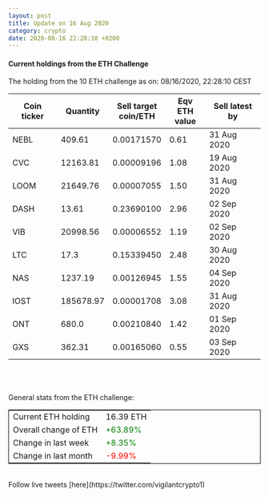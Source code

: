 ```yaml
---
layout: post
title: Update on 16 Aug 2020
category: crypto
date: 2020-08-16 22:28:10 +0200
---
```

<!-- Global site tag (gtag.js) - Google Analytics -->
<script async src="https://www.googletagmanager.com/gtag/js?id=UA-103831149-5"></script>
<script>
  window.dataLayer = window.dataLayer || [];
  function gtag(){dataLayer.push(arguments);}
  gtag('js', new Date());

  gtag('config', 'UA-103831149-5');
</script>


#### Current holdings from the ETH Challenge

The holding from the 10 ETH challenge as on: 08/16/2020, 22:28:10 CEST

|Coin ticker|Quantity|Sell target<br>coin/ETH|Eqv ETH<br>value|Sell latest by|
|-----------|--------|-----------|-----------|--------------|
NEBL|409.61|  0.00171570|0.61|31 Aug 2020|
CVC|12163.81|  0.00009196|1.08|19 Aug 2020|
LOOM|21649.76|  0.00007055|1.50|31 Aug 2020|
DASH|13.61|  0.23690100|2.96|02 Sep 2020|
VIB|20998.56|  0.00006552|1.19|02 Sep 2020|
LTC|17.3|  0.15339450|2.48|30 Aug 2020|
NAS|1237.19|  0.00126945|1.55|04 Sep 2020|
IOST|185678.97|  0.00001708|3.08|31 Aug 2020|
ONT|680.0|  0.00210840|1.42|01 Sep 2020|
GXS|362.31|  0.00165060|0.55|03 Sep 2020|

<br>
<br>
<br>
General stats from the ETH challenge:

<table style="border:1px solid black;margin-left:auto;margin-right:auto;">
	<tbody>
	<tr>
		<td>Current ETH holding</td>
		<td>     16.39 ETH</td>
	</tr>
	<tr>
		<td>Overall change of ETH</td>
		<td><font color="green">+63.89%</font></td>
	</tr>
	<tr>
		<td>Change in last week</td>
		<td><font color="green">+8.35%</font></td>
	</tr>
	<tr>
		<td>Change in last month</td>
		<td><font color="red">-9.99%</font></td>
	</tr>
	</tbody>
</table>

<br>
Follow live tweets [here](https://twitter.com/vigilantcrypto1)
<br>
<br>